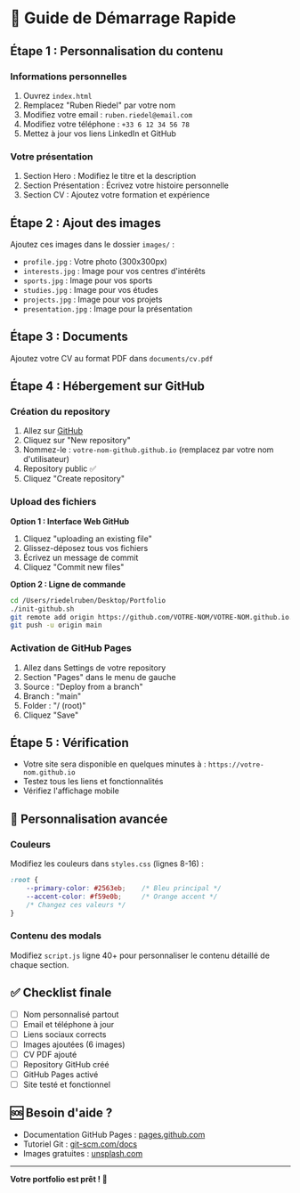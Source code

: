 # 🚀 Guide de Démarrage Rapide

## Étape 1 : Personnalisation du contenu

### Informations personnelles
1. Ouvrez `index.html`
2. Remplacez "Ruben Riedel" par votre nom
3. Modifiez votre email : `ruben.riedel@email.com`
4. Modifiez votre téléphone : `+33 6 12 34 56 78`
5. Mettez à jour vos liens LinkedIn et GitHub

### Votre présentation
1. Section Hero : Modifiez le titre et la description
2. Section Présentation : Écrivez votre histoire personnelle
3. Section CV : Ajoutez votre formation et expérience

## Étape 2 : Ajout des images

Ajoutez ces images dans le dossier `images/` :
- `profile.jpg` : Votre photo (300x300px)
- `interests.jpg` : Image pour vos centres d'intérêts
- `sports.jpg` : Image pour vos sports
- `studies.jpg` : Image pour vos études
- `projects.jpg` : Image pour vos projets
- `presentation.jpg` : Image pour la présentation

## Étape 3 : Documents

Ajoutez votre CV au format PDF dans `documents/cv.pdf`

## Étape 4 : Hébergement sur GitHub

### Création du repository
1. Allez sur [GitHub](https://github.com)
2. Cliquez sur "New repository"
3. Nommez-le : `votre-nom-github.github.io` (remplacez par votre nom d'utilisateur)
4. Repository public ✅
5. Cliquez "Create repository"

### Upload des fichiers
**Option 1 : Interface Web GitHub**
1. Cliquez "uploading an existing file"
2. Glissez-déposez tous vos fichiers
3. Écrivez un message de commit
4. Cliquez "Commit new files"

**Option 2 : Ligne de commande**
```bash
cd /Users/riedelruben/Desktop/Portfolio
./init-github.sh
git remote add origin https://github.com/VOTRE-NOM/VOTRE-NOM.github.io.git
git push -u origin main
```

### Activation de GitHub Pages
1. Allez dans Settings de votre repository
2. Section "Pages" dans le menu de gauche
3. Source : "Deploy from a branch"
4. Branch : "main"
5. Folder : "/ (root)"
6. Cliquez "Save"

## Étape 5 : Vérification

- Votre site sera disponible en quelques minutes à : `https://votre-nom.github.io`
- Testez tous les liens et fonctionnalités
- Vérifiez l'affichage mobile

## 🎨 Personnalisation avancée

### Couleurs
Modifiez les couleurs dans `styles.css` (lignes 8-16) :
```css
:root {
    --primary-color: #2563eb;    /* Bleu principal */
    --accent-color: #f59e0b;     /* Orange accent */
    /* Changez ces valeurs */
}
```

### Contenu des modals
Modifiez `script.js` ligne 40+ pour personnaliser le contenu détaillé de chaque section.

## ✅ Checklist finale

- [ ] Nom personnalisé partout
- [ ] Email et téléphone à jour
- [ ] Liens sociaux corrects
- [ ] Images ajoutées (6 images)
- [ ] CV PDF ajouté
- [ ] Repository GitHub créé
- [ ] GitHub Pages activé
- [ ] Site testé et fonctionnel

## 🆘 Besoin d'aide ?

- Documentation GitHub Pages : [pages.github.com](https://pages.github.com/)
- Tutoriel Git : [git-scm.com/docs](https://git-scm.com/docs)
- Images gratuites : [unsplash.com](https://unsplash.com)

---

**Votre portfolio est prêt ! 🎉**
